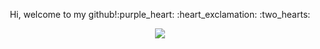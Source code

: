 <div align="center">
<p>Hi, welcome to my github!:purple_heart: :heart_exclamation: :two_hearts:</p>
<img src="https://user-images.githubusercontent.com/64483622/127747794-cc4e58b1-1d4c-4d48-afb2-664a4b95c6cd.gif">
</div>



<!--
**burcuaslan/burcuaslan** is a ✨ _special_ ✨ repository because its `README.md` (this file) appears on your GitHub profile.
 <div style="text-align:center"><img src="..." /></div>
Here are some ideas to get you started:

- 🔭 I’m currently working on ...
- 🌱 I’m currently learning ...
- 👯 I’m looking to collaborate on ...
- 🤔 I’m looking for help with ...
- 💬 Ask me about ...
- 📫 How to reach me: ...
- 😄 Pronouns: ...
- ⚡ Fun fact: ...
-->
